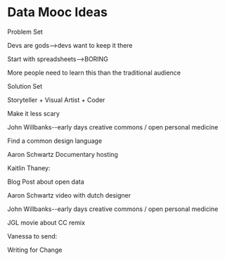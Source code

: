 # Data Mooc Ideas

Problem Set

Devs are gods-->devs want to keep it there

Start with spreadsheets-->BORING

More people need to learn this than the traditional audience

Solution Set

Storyteller + Visual Artist + Coder

Make it less scary

John Willbanks--early days creative commons / open personal medicine

Find a common design language

Aaron Schwartz Documentary hosting 

Kaitlin Thaney: 

Blog Post about open data

Aaron Schwartz video with dutch designer

John Willbanks--early days creative commons / open personal medicine

JGL movie about CC remix

Vanessa to send:

Writing for Change
